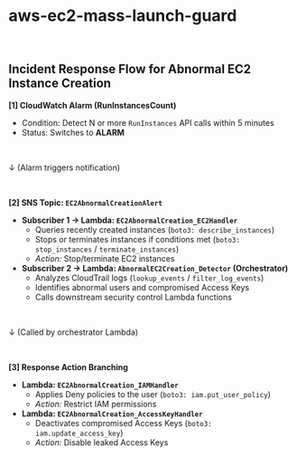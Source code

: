 # aws-ec2-mass-launch-guard

<br>

## Incident Response Flow for Abnormal EC2 Instance Creation

**[1] CloudWatch Alarm (RunInstancesCount)**

- Condition: Detect N or more `RunInstances` API calls within 5 minutes
- Status: Switches to **ALARM**

<br>

↓ (Alarm triggers notification)

<br>

**[2] SNS Topic: `EC2AbnormalCreationAlert`**

- **Subscriber 1 → Lambda: `EC2AbnormalCreation_EC2Handler`**
    - Queries recently created instances (`boto3: describe_instances`)
    - Stops or terminates instances if conditions met (`boto3: stop_instances` / `terminate_instances`)
    - *Action:* Stop/terminate EC2 instances
- **Subscriber 2 → Lambda: `AbnormalEC2Creation_Detector` (Orchestrator)**
    - Analyzes CloudTrail logs (`lookup_events` / `filter_log_events`)
    - Identifies abnormal users and compromised Access Keys
    - Calls downstream security control Lambda functions

<br>

↓ (Called by orchestrator Lambda)

<br>

**[3] Response Action Branching**

- **Lambda: `EC2AbnormalCreation_IAMHandler`**
    - Applies Deny policies to the user (`boto3: iam.put_user_policy`)
    - *Action:* Restrict IAM permissions
- **Lambda: `EC2AbnormalCreation_AccessKeyHandler`**
    - Deactivates compromised Access Keys (`boto3: iam.update_access_key`)
    - *Action:* Disable leaked Access Keys
